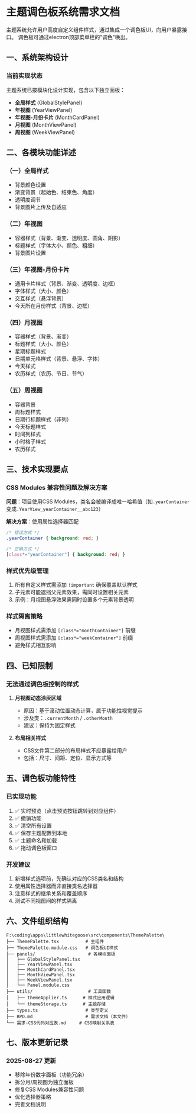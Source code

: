 # 主题调色板系统需求文档

主题系统允许用户高度自定义组件样式，通过集成一个调色板UI，向用户暴露接口。
调色板可通过electron顶部菜单栏的"调色"唤出。

## 一、系统架构设计

### 当前实现状态
主题系统已按模块化设计实现，包含以下独立面板：
- **全局样式** (GlobalStylePanel)
- **年视图** (YearViewPanel)  
- **年视图-月份卡片** (MonthCardPanel)
- **月视图** (MonthViewPanel)
- **周视图** (WeekViewPanel)


## 二、各模块功能详述

### （一）全局样式
- 背景颜色设置
- 渐变背景（起始色、结束色、角度）
- 透明度调节
- 背景图片上传及自适应

### （二）年视图
- 容器样式（背景、渐变、透明度、圆角、阴影）
- 标题样式（字体大小、颜色、粗细）
- 背景图片设置

### （三）年视图-月份卡片
- 通用卡片样式（背景、渐变、透明度、边框）
- 字体样式（大小、颜色）
- 交互样式（悬浮背景）
- 今天所在月份样式（背景、边框）

### （四）月视图
- 容器样式（背景、渐变）
- 标题样式（大小、颜色）
- 星期标题样式
- 日期单元格样式（背景、悬浮、字体）
- 今天样式
- 农历样式（农历、节日、节气）

### （五）周视图
- 容器背景
- 周标题样式
- 日期行标题样式（非列）
- 今天标题样式
- 时间列样式
- 小时格子样式
- 农历样式

## 三、技术实现要点

### CSS Modules 兼容性问题及解决方案
**问题**：项目使用CSS Modules，类名会被编译成唯一哈希值（如`.yearContainer`变成`.YearView_yearContainer__abc123`）

**解决方案**：使用属性选择器匹配
```css
/* 错误方式 */
.yearContainer { background: red; }

/* 正确方式 */
[class*="yearContainer"] { background: red; }
```

### 样式优先级管理
1. 所有自定义样式需添加 `!important` 确保覆盖默认样式
2. 子元素可能遮挡父元素效果，需同时设置相关元素
3. 示例：月视图悬浮效果需同时设置多个元素背景透明

### 样式隔离策略
- 月视图样式需添加 `[class*="monthContainer"]` 前缀
- 周视图样式需添加 `[class*="weekContainer"]` 前缀
- 避免样式相互影响

## 四、已知限制

### 无法通过调色板控制的样式
1. **月视图动态涂灰区域**
   - 原因：基于滚动位置动态计算，属于功能性视觉提示
   - 涉及类：`.currentMonth` / `.otherMonth`
   - 建议：保持为固定样式

2. **布局相关样式**
   - CSS文件第二部分的布局样式不应暴露给用户
   - 包括：尺寸、间距、定位、显示方式等

## 五、调色板功能特性

### 已实现功能
1. ✅ 实时预览（点击预览按钮跳转到对应组件）
2. ✅ 撤销功能
3. ✅ 清空所有设置
4. ✅ 保存主题配置到本地
5. ✅ 主题命名和加载
6. ✅ 拖动调色板窗口

### 开发建议
1. 新增样式选项前，先确认对应的CSS类名和结构
2. 使用属性选择器而非直接类名选择器
3. 注意样式的继承关系和覆盖顺序
4. 测试不同视图间的样式隔离

## 六、文件组织结构

```
F:\coding\apps\littlewhitegoose\src\components\ThemePalette\
├── ThemePalette.tsx          # 主组件
├── ThemePalette.module.css   # 调色板UI样式
├── panels/                    # 各模块面板
│   ├── GlobalStylePanel.tsx
│   ├── YearViewPanel.tsx
│   ├── MonthCardPanel.tsx
│   ├── MonthViewPanel.tsx
│   ├── WeekViewPanel.tsx
│   └── Panel.module.css
├── utils/                     # 工具函数
│   ├── themeApplier.ts      # 样式应用逻辑
│   └── themeStorage.ts      # 主题存储
├── types.ts                  # 类型定义
├── RPD.md                    # 需求文档（本文件）
└── 需求-CSS代码对应表.md     # CSS映射关系表
```

## 七、版本更新记录

### 2025-08-27 更新
- 移除年份数字面板（功能冗余）
- 拆分月/周视图为独立面板
- 修复CSS Modules兼容性问题
- 优化选择器策略
- 完善文档说明